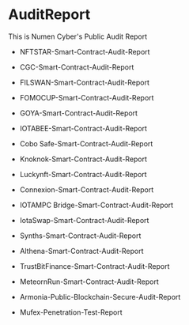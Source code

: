 # AuditReport
This is Numen Cyber's Public Audit Report

- NFTSTAR-Smart-Contract-Audit-Report 

- CGC-Smart-Contract-Audit-Report 

- FILSWAN-Smart-Contract-Audit-Report

- FOMOCUP-Smart-Contract-Audit-Report

- GOYA-Smart-Contract-Audit-Report 

- IOTABEE-Smart-Contract-Audit-Report

- Cobo Safe-Smart-Contract-Audit-Report

- Knoknok-Smart-Contract-Audit-Report

- Luckynft-Smart-Contract-Audit-Report

- Connexion-Smart-Contract-Audit-Report

- IOTAMPC Bridge-Smart-Contract-Audit-Report

- IotaSwap-Smart-Contract-Audit-Report

- Synths-Smart-Contract-Audit-Report 

- Althena-Smart-Contract-Audit-Report 

- TrustBitFinance-Smart-Contract-Audit-Report 

- MeteornRun-Smart-Contract-Audit-Report

- Armonia-Public-Blockchain-Secure-Audit-Report
  
- Mufex-Penetration-Test-Report

  
